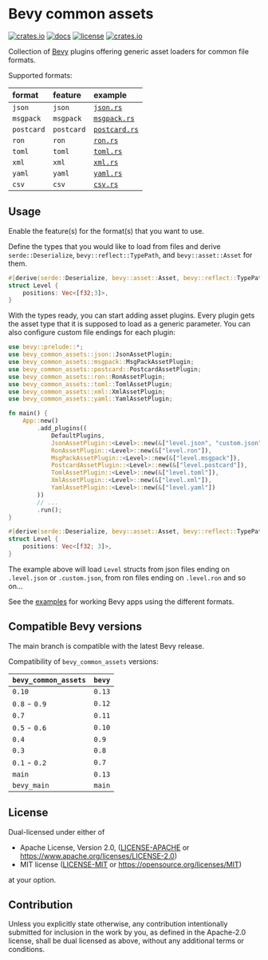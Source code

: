 # Bevy common assets

[![crates.io](https://img.shields.io/crates/v/bevy_common_assets.svg)](https://crates.io/crates/bevy_common_assets)
[![docs](https://docs.rs/bevy_common_assets/badge.svg)](https://docs.rs/bevy_common_assets)
[![license](https://img.shields.io/crates/l/bevy_common_assets)](https://github.com/NiklasEi/bevy_common_assets#license)
[![crates.io](https://img.shields.io/crates/d/bevy_common_assets.svg)](https://crates.io/crates/bevy_common_assets)

Collection of [Bevy][bevy] plugins offering generic asset loaders for common file formats.

Supported formats:

| format     | feature    | example                                |
|:-----------|:-----------|:---------------------------------------|
| `json`     | `json`     | [`json.rs`](./examples/json.rs)        |
| `msgpack`  | `msgpack`  | [`msgpack.rs`](./examples/msgpack.rs)  |
| `postcard`| `postcard`  | [`postcard.rs`](./examples/postcard.rs)|
| `ron`      | `ron`      | [`ron.rs`](./examples/ron.rs)          |
| `toml`     | `toml`     | [`toml.rs`](./examples/toml.rs)        |
| `xml`      | `xml`      | [`xml.rs`](./examples/xml.rs)          |
| `yaml`     | `yaml`     | [`yaml.rs`](./examples/yaml.rs)        |
| `csv`      | `csv`      | [`csv.rs`](./examples/csv.rs)          |

## Usage

Enable the feature(s) for the format(s) that you want to use.

Define the types that you would like to load from files and derive `serde::Deserialize`, `bevy::reflect::TypePath`, and `bevy::asset::Asset` for them.
```rust
#[derive(serde::Deserialize, bevy::asset::Asset, bevy::reflect::TypePath)]
struct Level {
    positions: Vec<[f32;3]>,
}
```

With the types ready, you can start adding asset plugins. Every plugin gets the asset type that it is supposed to load
as a generic parameter. You can also configure custom file endings for each plugin:
```rust no_run
use bevy::prelude::*;
use bevy_common_assets::json::JsonAssetPlugin;
use bevy_common_assets::msgpack::MsgPackAssetPlugin;
use bevy_common_assets::postcard::PostcardAssetPlugin;
use bevy_common_assets::ron::RonAssetPlugin;
use bevy_common_assets::toml::TomlAssetPlugin;
use bevy_common_assets::xml::XmlAssetPlugin;
use bevy_common_assets::yaml::YamlAssetPlugin;

fn main() {
    App::new()
        .add_plugins((
            DefaultPlugins,
            JsonAssetPlugin::<Level>::new(&["level.json", "custom.json"]),
            RonAssetPlugin::<Level>::new(&["level.ron"]),
            MsgPackAssetPlugin::<Level>::new(&["level.msgpack"]),
            PostcardAssetPlugin::<Level>::new(&["level.postcard"]),
            TomlAssetPlugin::<Level>::new(&["level.toml"]),
            XmlAssetPlugin::<Level>::new(&["level.xml"]),
            YamlAssetPlugin::<Level>::new(&["level.yaml"])
        ))
        // ...
        .run();
}

#[derive(serde::Deserialize, bevy::asset::Asset, bevy::reflect::TypePath)]
struct Level {
    positions: Vec<[f32; 3]>,
}
```

The example above will load `Level` structs from json files ending on `.level.json` or `.custom.json`, from
ron files ending on `.level.ron` and so on...

See the [examples](./examples) for working Bevy apps using the different formats.

## Compatible Bevy versions

The main branch is compatible with the latest Bevy release.

Compatibility of `bevy_common_assets` versions:

| `bevy_common_assets` | `bevy` |
|:---------------------|:-------|
| `0.10`               | `0.13` |
| `0.8` - `0.9`        | `0.12` |
| `0.7`                | `0.11` |
| `0.5` - `0.6`        | `0.10` |
| `0.4`                | `0.9`  |
| `0.3`                | `0.8`  |
| `0.1` - `0.2`        | `0.7`  |
| `main`               | `0.13` |
| `bevy_main`          | `main` |

## License

Dual-licensed under either of

* Apache License, Version 2.0, ([LICENSE-APACHE](/LICENSE-APACHE) or https://www.apache.org/licenses/LICENSE-2.0)
* MIT license ([LICENSE-MIT](/LICENSE-MIT) or https://opensource.org/licenses/MIT)

at your option.

## Contribution

Unless you explicitly state otherwise, any contribution intentionally submitted
for inclusion in the work by you, as defined in the Apache-2.0 license, shall be dual licensed as above, without any
additional terms or conditions.

[bevy]: https://bevyengine.org/
